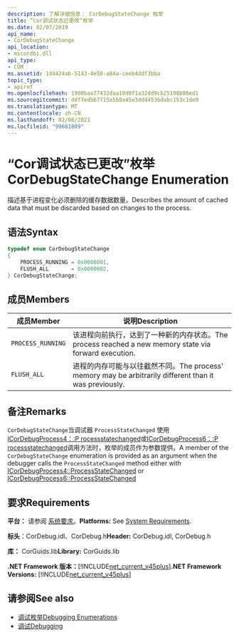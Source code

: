 ```yaml
---
description: 了解详细信息： CorDebugStateChange 枚举
title: “Cor调试状态已更改”枚举
ms.date: 02/07/2019
api_name:
- CorDebugStateChange
api_location:
- mscordbi.dll
api_type:
- COM
ms.assetid: 1d4424ab-5143-4e50-a84a-ceeb4ddf3bba
topic_type:
- apiref
ms.openlocfilehash: 1900baa77432daa10d0f1a32dd9cb25198b86ed1
ms.sourcegitcommit: ddf7edb67715a5b9a45e3dd44536dabc153c1de0
ms.translationtype: MT
ms.contentlocale: zh-CN
ms.lasthandoff: 02/06/2021
ms.locfileid: "99661809"
---
```

# <a name="cordebugstatechange-enumeration"></a><span data-ttu-id="a4e1a-103">“Cor调试状态已更改”枚举</span><span class="sxs-lookup"><span data-stu-id="a4e1a-103">CorDebugStateChange Enumeration</span></span>

<span data-ttu-id="a4e1a-104">描述基于进程变化必须删除的缓存数据数量。</span><span class="sxs-lookup"><span data-stu-id="a4e1a-104">Describes the amount of cached data that must be discarded based on changes to the process.</span></span>

## <a name="syntax"></a><span data-ttu-id="a4e1a-105">语法</span><span class="sxs-lookup"><span data-stu-id="a4e1a-105">Syntax</span></span>

```cpp
typedef enum CorDebugStateChange
{
    PROCESS_RUNNING = 0x0000001,
    FLUSH_ALL       = 0x0000002,
} CorDebugStateChange;
```

## <a name="members"></a><span data-ttu-id="a4e1a-106">成员</span><span class="sxs-lookup"><span data-stu-id="a4e1a-106">Members</span></span>

| <span data-ttu-id="a4e1a-107">成员</span><span class="sxs-lookup"><span data-stu-id="a4e1a-107">Member</span></span>            | <span data-ttu-id="a4e1a-108">说明</span><span class="sxs-lookup"><span data-stu-id="a4e1a-108">Description</span></span>                                                              |
| ----------------- | ------------------------------------------------------------------------ |
| `PROCESS_RUNNING` | <span data-ttu-id="a4e1a-109">该进程向前执行，达到了一种新的内存状态。</span><span class="sxs-lookup"><span data-stu-id="a4e1a-109">The process reached a new memory state via forward execution.</span></span>            |
| `FLUSH_ALL`       | <span data-ttu-id="a4e1a-110">进程的内存可能与以往截然不同。</span><span class="sxs-lookup"><span data-stu-id="a4e1a-110">The process' memory may be arbitrarily different than it was previously.</span></span> |

## <a name="remarks"></a><span data-ttu-id="a4e1a-111">备注</span><span class="sxs-lookup"><span data-stu-id="a4e1a-111">Remarks</span></span>

 <span data-ttu-id="a4e1a-112">`CorDebugStateChange`当调试器 `ProcessStateChanged` 使用[ICorDebugProcess4：:P rocessstatechanged](icordebugprocess4-processstatechanged-method.md)或[ICorDebugProcess6：:P rocessstatechanged](icordebugprocess6-processstatechanged-method.md)调用方法时，枚举的成员作为参数提供。</span><span class="sxs-lookup"><span data-stu-id="a4e1a-112">A member of the `CorDebugStateChange` enumeration is provided as an argument when the debugger calls the `ProcessStateChanged` method either with [ICorDebugProcess4::ProcessStateChanged](icordebugprocess4-processstatechanged-method.md) or [ICorDebugProcess6::ProcessStateChanged](icordebugprocess6-processstatechanged-method.md)</span></span>

## <a name="requirements"></a><span data-ttu-id="a4e1a-113">要求</span><span class="sxs-lookup"><span data-stu-id="a4e1a-113">Requirements</span></span>

 <span data-ttu-id="a4e1a-114">**平台：** 请参阅 [系统要求](../../get-started/system-requirements.md)。</span><span class="sxs-lookup"><span data-stu-id="a4e1a-114">**Platforms:** See [System Requirements](../../get-started/system-requirements.md).</span></span>

 <span data-ttu-id="a4e1a-115">**标头**：CorDebug.idl、CorDebug.h</span><span class="sxs-lookup"><span data-stu-id="a4e1a-115">**Header:** CorDebug.idl, CorDebug.h</span></span>

 <span data-ttu-id="a4e1a-116">**库：** CorGuids.lib</span><span class="sxs-lookup"><span data-stu-id="a4e1a-116">**Library:** CorGuids.lib</span></span>

 <span data-ttu-id="a4e1a-117">**.NET Framework 版本：**[!INCLUDE[net_current_v45plus](../../../../includes/net-current-v20plus-md.md)]</span><span class="sxs-lookup"><span data-stu-id="a4e1a-117">**.NET Framework Versions:** [!INCLUDE[net_current_v45plus](../../../../includes/net-current-v20plus-md.md)]</span></span>

## <a name="see-also"></a><span data-ttu-id="a4e1a-118">请参阅</span><span class="sxs-lookup"><span data-stu-id="a4e1a-118">See also</span></span>

- [<span data-ttu-id="a4e1a-119">调试枚举</span><span class="sxs-lookup"><span data-stu-id="a4e1a-119">Debugging Enumerations</span></span>](debugging-enumerations.md)
- [<span data-ttu-id="a4e1a-120">调试</span><span class="sxs-lookup"><span data-stu-id="a4e1a-120">Debugging</span></span>](index.md)
